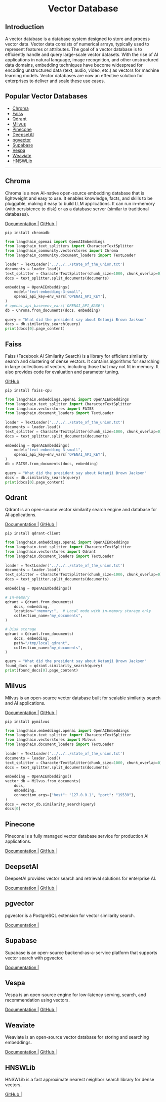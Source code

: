 # <center>Vector Database</center>

## Introduction
A vector database is a database system designed to store and process vector data. Vector data consists of numerical arrays, typically used to represent features or attributes. The goal of a vector database is to efficiently handle and query large-scale vector datasets. With the rise of AI applications in natural language, image recognition, and other unstructured data domains, embedding techniques have become widespread for encoding unstructured data (text, audio, video, etc.) as vectors for machine learning models. Vector databases are now an effective solution for enterprises to deliver and scale these use cases.

## Popular Vector Databases
- [Chroma](#chroma)
- [Faiss](#faiss)
- [Qdrant](#qdrant)
- [Milvus](#milvus)
- [Pinecone](#pinecone)
- [DeepsetAI](#deepsetai)
- [pgvector](#pgvector)
- [Supabase](#supabase)
- [Vespa](#vespa)
- [Weaviate](#weaviate)
- [HNSWLib](#hnswlib)

---

## Chroma
Chroma is a new AI-native open-source embedding database that is lightweight and easy to use. It enables knowledge, facts, and skills to be pluggable, making it easy to build LLM applications. It can run in-memory (with persistence to disk) or as a database server (similar to traditional databases).

[Documentation |](https://docs.trychroma.com)
[GitHub |](https://github.com/chroma-core/chroma)
```py
pip install chromadb

from langchain_openai import OpenAIEmbeddings
from langchain_text_splitters import CharacterTextSplitter
from langchain_community.vectorstores import Chroma
from langchain_community.document_loaders import TextLoader

loader = TextLoader('../../../state_of_the_union.txt')
documents = loader.load()
text_splitter = CharacterTextSplitter(chunk_size=1000, chunk_overlap=0)
docs = text_splitter.split_documents(documents)
 
embedding = OpenAIEmbeddings(
    model="text-embedding-3-small",
    openai_api_key=env_vars['OPENAI_API_KEY'],
)
# openai_api_base=env_vars['OPENAI_API_BASE']
db = Chroma.from_documents(docs, embedding)
 
query = "What did the president say about Ketanji Brown Jackson"
docs = db.similarity_search(query)
print(docs[0].page_content)
```

## Faiss
Faiss (Facebook AI Similarity Search) is a library for efficient similarity search and clustering of dense vectors. It contains algorithms for searching in large collections of vectors, including those that may not fit in memory. It also provides code for evaluation and parameter tuning.

[GitHub](https://github.com/facebookresearch/faiss)
```py
pip install faiss-cpu

from langchain.embeddings.openai import OpenAIEmbeddings
from langchain.text_splitter import CharacterTextSplitter
from langchain.vectorstores import FAISS
from langchain.document_loaders import TextLoader
 
loader = TextLoader('../../../state_of_the_union.txt')
documents = loader.load()
text_splitter = CharacterTextSplitter(chunk_size=1000, chunk_overlap=0)
docs = text_splitter.split_documents(documents)
 
embedding = OpenAIEmbeddings(
    model="text-embedding-3-small",
    openai_api_key=env_vars['OPENAI_API_KEY'],
)
db = FAISS.from_documents(docs, embedding)
 
query = "What did the president say about Ketanji Brown Jackson"
docs = db.similarity_search(query)
print(docs[0].page_content)
```

## Qdrant
Qdrant is an open-source vector similarity search engine and database for AI applications.

[Documentation |](https://qdrant.tech/documentation/)
[GitHub |](https://github.com/qdrant/qdrant)
```py
pip install qdrant-client

from langchain.embeddings.openai import OpenAIEmbeddings
from langchain.text_splitter import CharacterTextSplitter
from langchain.vectorstores import Qdrant
from langchain.document_loaders import TextLoader
 
loader = TextLoader('../../../state_of_the_union.txt')
documents = loader.load()
text_splitter = CharacterTextSplitter(chunk_size=1000, chunk_overlap=0)
docs = text_splitter.split_documents(documents)
 
embedding = OpenAIEmbeddings()

# In-memory
qdrant = Qdrant.from_documents(
    docs, embedding, 
    location=":memory:",  # Local mode with in-memory storage only
    collection_name="my_documents",
)

# Disk storage
qdrant = Qdrant.from_documents(
    docs, embedding, 
    path="/tmp/local_qdrant",
    collection_name="my_documents",
)

query = "What did the president say about Ketanji Brown Jackson"
found_docs = qdrant.similarity_search(query)
print(found_docs[0].page_content) 
```

## Milvus
Milvus is an open-source vector database built for scalable similarity search and AI applications.

[Documentation |](https://milvus.io/docs/overview.md)
[GitHub |](https://github.com/milvus-io/milvus)
```py
pip install pymilvus

from langchain.embeddings.openai import OpenAIEmbeddings
from langchain.text_splitter import CharacterTextSplitter
from langchain.vectorstores import Milvus
from langchain.document_loaders import TextLoader
 
loader = TextLoader('../../../state_of_the_union.txt')
documents = loader.load()
text_splitter = CharacterTextSplitter(chunk_size=1000, chunk_overlap=0)
docs = text_splitter.split_documents(documents)
 
embedding = OpenAIEmbeddings()
vector_db = Milvus.from_documents(
    docs,
    embedding,
    connection_args={"host": "127.0.0.1", "port": "19530"},
)
docs = vector_db.similarity_search(query)
docs[0]
```

## Pinecone
Pinecone is a fully managed vector database service for production AI applications.

[Documentation |](https://docs.pinecone.io/docs/overview)
[GitHub |](https://github.com/pinecone-io/pinecone)

## DeepsetAI
DeepsetAI provides vector search and retrieval solutions for enterprise AI.

[Documentation |](https://docs.deepset.ai/docs/overview)
[GitHub |](https://github.com/deepset-ai/haystack)

## pgvector
pgvector is a PostgreSQL extension for vector similarity search.

[Documentation |](https://github.com/pgvector/pgvector)

## Supabase
Supabase is an open-source backend-as-a-service platform that supports vector search with pgvector.

[Documentation |](https://supabase.com/docs/guides/database/extensions/pgvector)

## Vespa
Vespa is an open-source engine for low-latency serving, search, and recommendation using vectors.

[Documentation |](https://docs.vespa.ai/en/)
[GitHub |](https://github.com/vespa-engine/vespa)

## Weaviate
Weaviate is an open-source vector database for storing and searching embeddings.

[Documentation |](https://weaviate.io/developers/weaviate)
[GitHub |](https://github.com/semi-technologies/weaviate)

## HNSWLib
HNSWLib is a fast approximate nearest neighbor search library for dense vectors.

[GitHub |](https://github.com/nmslib/hnswlib)
